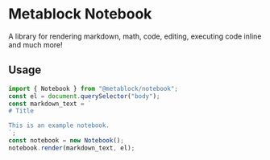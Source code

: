 # Metablock Notebook

A library for rendering markdown, math, code, editing, executing code inline and much more!

## Usage

```js
import { Notebook } from "@metablock/notebook";
const el = document.querySelector("body");
const markdown_text = `
# Title

This is an example notebook.
`;
const notebook = new Notebook();
notebook.render(markdown_text, el);
```
